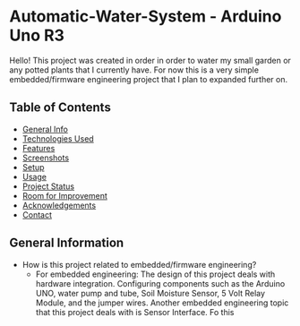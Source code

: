 # Automatic-Water-System - Arduino Uno R3

 Hello! This project was created in order in order to water my small garden or any potted plants that I currently have. For now this is a very simple embedded/firmware engineering project that I plan to expanded further on. 

 ## Table of Contents
* [General Info](#general-information)
* [Technologies Used](#technologies-used)
* [Features](#features)
* [Screenshots](#screenshots)
* [Setup](#setup)
* [Usage](#usage)
* [Project Status](#project-status)
* [Room for Improvement](#room-for-improvement)
* [Acknowledgements](#acknowledgements)
* [Contact](#contact)

## General Information
- How is this project related to embedded/firmware engineering?
    - For embedded engineering: The design of this project deals with hardware integration. Configuring components such as the Arduino UNO, water pump and tube, Soil Moisture Sensor, 5 Volt Relay Module, and the jumper wires. Another embedded engineering topic that this project deals with is Sensor Interface. Fo this 

